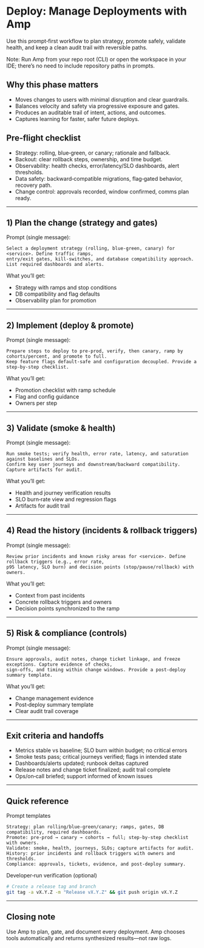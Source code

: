 # Deploy: Manage Deployments with Amp

Use this prompt‑first workflow to plan strategy, promote safely, validate health, and keep a clean audit trail with reversible paths.

Note: Run Amp from your repo root (CLI) or open the workspace in your IDE; there’s no need to include repository paths in prompts.

## Why this phase matters
- Moves changes to users with minimal disruption and clear guardrails.
- Balances velocity and safety via progressive exposure and gates.
- Produces an auditable trail of intent, actions, and outcomes.
- Captures learning for faster, safer future deploys.

## Pre‑flight checklist
- Strategy: rolling, blue‑green, or canary; rationale and fallback.
- Backout: clear rollback steps, ownership, and time budget.
- Observability: health checks, error/latency/SLO dashboards, alert thresholds.
- Data safety: backward‑compatible migrations, flag‑gated behavior, recovery path.
- Change control: approvals recorded, window confirmed, comms plan ready.

---

## 1) Plan the change (strategy and gates)

Prompt (single message):
```text
Select a deployment strategy (rolling, blue‑green, canary) for <service>. Define traffic ramps,
entry/exit gates, kill‑switches, and database compatibility approach. List required dashboards and alerts.
```

What you’ll get:
- Strategy with ramps and stop conditions
- DB compatibility and flag defaults
- Observability plan for promotion

---

## 2) Implement (deploy & promote)

Prompt (single message):
```text
Prepare steps to deploy to pre‑prod, verify, then canary, ramp by cohorts/percent, and promote to full.
Keep feature flags default‑safe and configuration decoupled. Provide a step‑by‑step checklist.
```

What you’ll get:
- Promotion checklist with ramp schedule
- Flag and config guidance
- Owners per step

---

## 3) Validate (smoke & health)

Prompt (single message):
```text
Run smoke tests; verify health, error rate, latency, and saturation against baselines and SLOs.
Confirm key user journeys and downstream/backward compatibility. Capture artifacts for audit.
```

What you’ll get:
- Health and journey verification results
- SLO burn‑rate view and regression flags
- Artifacts for audit trail

---

## 4) Read the history (incidents & rollback triggers)

Prompt (single message):
```text
Review prior incidents and known risky areas for <service>. Define rollback triggers (e.g., error rate,
p95 latency, SLO burn) and decision points (stop/pause/rollback) with owners.
```

What you’ll get:
- Context from past incidents
- Concrete rollback triggers and owners
- Decision points synchronized to the ramp

---

## 5) Risk & compliance (controls)

Prompt (single message):
```text
Ensure approvals, audit notes, change ticket linkage, and freeze exceptions. Capture evidence of checks,
sign‑offs, and timing within change windows. Provide a post‑deploy summary template.
```

What you’ll get:
- Change management evidence
- Post‑deploy summary template
- Clear audit trail coverage

---

## Exit criteria and handoffs
- Metrics stable vs baseline; SLO burn within budget; no critical errors
- Smoke tests pass; critical journeys verified; flags in intended state
- Dashboards/alerts updated; runbook deltas captured
- Release notes and change ticket finalized; audit trail complete
- Ops/on‑call briefed; support informed of known issues

---

## Quick reference

Prompt templates
```text
Strategy: plan rolling/blue‑green/canary; ramps, gates, DB compatibility, required dashboards.
Promote: pre‑prod → canary → cohorts → full; step‑by‑step checklist with owners.
Validate: smoke, health, journeys, SLOs; capture artifacts for audit.
History: prior incidents and rollback triggers with owners and thresholds.
Compliance: approvals, tickets, evidence, and post‑deploy summary.
```

Developer‑run verification (optional)
```bash
# Create a release tag and branch
git tag -a vX.Y.Z -m "Release vX.Y.Z" && git push origin vX.Y.Z
```

---

## Closing note
Use Amp to plan, gate, and document every deployment. Amp chooses tools automatically and returns synthesized results—not raw logs.
